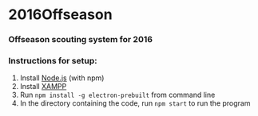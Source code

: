 # 2016Offseason
### Offseason scouting system for 2016 
### Instructions for setup: 
1. Install [Node.js](www.nodejs.org) (with npm)
2. Install [XAMPP](www.apachefriends.org)
3. Run `npm install -g electron-prebuilt` from command line
4. In the directory containing the code, run `npm start` to run the program
